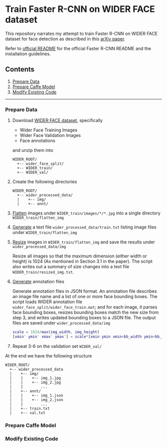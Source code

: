 # Train Faster R-CNN on WIDER FACE dataset

This repository narrates my attempt to train Faster R-CNN on WIDER FACE dataset for face detection as described in this [arXiv paper](https://arxiv.org/abs/1606.03473).

Refer to [official README](./README_official.md) for the official Faster R-CNN README and the installation guidelines.

## Contents
1. [Prepare Data](#prepare-data)
2. [Prepare Caffe Model](#prepare-caffe-model)
3. [Modify Existing Code](#modify-existing-code)

---

### Prepare Data

1. Download [WIDER FACE dataset](http://mmlab.ie.cuhk.edu.hk/projects/WIDERFace/), specifically
   
   + Wider Face Training Images
   + Wider Face Validation Images
   + Face annotations
   
   and unzip them into

    ```
    WIDER_ROOT/
      +-- wider_face_split/
      +-- WIDER_train/
      +-- WIDER_val/
   ```
   
2. Create the following directories

    ```
    WIDER_ROOT/
      +-- wider_processed_data/
      |    +-- img/
      |    +-- annt/
   ```
   
3. [Flatten](./face_scripts/flatten.py) images under `WIDER_train/images/*/*.jpg` into a single directory `WIDER_train/flatten_img`
4. [Generate](./face_scripts/gen_ls.sh) a text file `wider_processed_data/train.txt` listing image files under `WIDER_train/flatten_img`
5. [Resize](./face_scripts/resize.sh) images in `WIDER_train/flatten_img` and save the results under `wider_processed_data/img`
   
   Resize all images so that the maximum dimension (either width or height) is 1024 (As mentioned in Section 3.1 in the paper). The script also writes out a summary of size changes into a text file `WIDER_train/resized_img.txt`.
   
6. [Generate](./face_scripts/gen_annt.m) annotation files
  
    Generate annotation files in JSON format. An annotation file describes an image file name and a list of one or more face bounding boxes. The script loads WIDER annotation file `wider_face_split/wider_face_train.mat`; and for each image, it parses face bounding boxes, resizes bounding boxes match the new size from step 3, and writes updated bounding boxes to a JSON file. The output files are saved under `wider_processed_data/img`

    ```matlab
    scale = 1024/max(img_width, img_height)
    [xmin' ymin' xmax' ymax'] = scale*[xmin ymin xmin+bb_width ymin+bb_height]
    ```

6. Repeat 3-6 on the validation set `WIDER_val/`


At the end we have the following structure


    WIDER_ROOT/
      +-- wider_processed_data
      |    +-- img/
      |    |    +-- img_1.jpg
      |    |    +-- img_2.jpg
      |    |        ...
      |    +-- annt/
      |    |    +-- img_1.json
      |    |    +-- img_2.json
      |    |        ...
      |    +-- train.txt
      |    +-- val.txt


### Prepare Caffe Model


### Modify Existing Code




